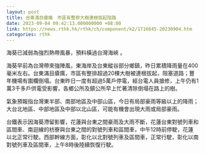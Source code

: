 ```yaml
---
layout: post
title: 台東滿目瘡痍　市區有整排大樹連根拔起阻路
date: 2023-09-04 09:42:13.000000000 +08:00
link: https://news.rthk.hk/rthk/ch/component/k2/1716645-20230904.htm
categories: rthk
---
```


海葵已減弱為強烈熱帶風暴，預料橫過台灣海峽 。

海葵早前為台灣帶來強陣風，東海岸及台東縱谷部分鄉鎮，昨日累積降雨量在400毫米左右。台東滿目瘡痍，市區有整排超過20棵大樹被連根拔起，阻塞道路；豐年機場有圍欄倒塌。台東昨日一度有超過5萬戶停電，經台電人員搶修，上午仍有1萬3千多戶供電受影響，各鄉公所及鎮公所早上忙著清除倒塌在路上的樹。

氣象預報指台灣東半部、南部地區及中部山區，今日有局部豪雨等級以上的降雨；大台北地區、中部地區及中部以北山區，可能有機會出現大雨或局部豪雨。

台鐵表示因海葵滯留影響，花蓮與台東之間豪雨及大雨不斷，花蓮台東對號列車和區間車、南迴線的枋寮與台東之間的對號列車和區間車，中午12時前停駛，花蓮以北正常行駛。西部幹線方面，彰化以北對號列車及區間車，正常行駛，彰化以南對號列車及區間車，上午8時後陸續恢復行駛。
